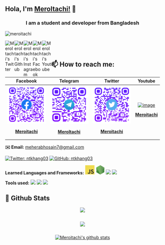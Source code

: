 ## Hola, I'm [MeroItachi!](https://www.facebook.com/meroitachi98) 👋
<h3 align="center">I am a student and developer from Bangladesh</h3>

<p align="left"> <img src="https://komarev.com/ghpvc/?username=meroitachi&label=Views&color=blue&style=plastic" alt="meroitachi" /> </p>

<a href="https://twitter.com/meroitachi">
  <img align="left" alt="MeroItachi's Twitter" width="30px" src="https://cdn.jsdelivr.net/npm/simple-icons@v3/icons/twitter.svg"/>
</a>
<a href="https://github.com/meroitachi">
  <img align="left" alt="MeroItachi's Github" width="30px" src="https://cdn.jsdelivr.net/npm/simple-icons@v3/icons/github.svg" />
</a>
<a href="https://instagram.com/meroitachi">
  <img align="left" alt="MeroItachi's Instagram" width="30px" src="https://cdn.jsdelivr.net/npm/simple-icons@v3/icons/instagram.svg" />
</a>
<a href="https://www.facebook.com/meroitachi98">
  <img align="left" alt="MeroItachi's Facebook" width="30px" src="https://cdn.jsdelivr.net/npm/simple-icons@v3/icons/facebook.svg" />
</a>
<a href="https://www.youtube.com/meroitachi">
  <img align="left" alt="MeroItachi's Youtube" width="30px" src="https://cdn.jsdelivr.net/npm/simple-icons@v3/icons/youtube.svg" />
</a>

<br/>
<br/>

## 📫 How to reach me:

| Facebook | Telegram | Twitter | Youtube | 
| :---: | :---: | :---: | :---: |
| [![image](https://raw.githubusercontent.com/meroitachi/meroitachi/pf/sources/qr-fb.svg)](https://www.facebook.com/100057718477678/) <p><b><a href="https://www.facebook.com/100057718477678/">Meroitachi</a><b></p> | [![image](https://raw.githubusercontent.com/meroitachi/meroitachi/pf/sources/qr-tele.svg)](https://t.me/meroitachi98) <p><b><a href="https://t.me/meroitachi98">MeroItachi</a><b></p> | [![image](https://raw.githubusercontent.com/meroitachi/meroitachi/pf/sources/qr-tw.svg)](https://twitter.com/meroitachi) <p><b><a href="https://twitter.com/meroitachi">Meroitachi</a><b></p> | [![image](https://raw.githubusercontent.com/meroitahci/meroitachi/pf/sources/qr-ytb.svg)](https://www.youtube.com/c/meroitachi) <p><b><a href="https://www.youtube.com/c/meroitachi">Meroitachi</a><b></p>  |
<!-- email -->
**✉️ Email:** meherabhosain7@gmail.com

[![Twitter: ntkhang03](https://img.shields.io/twitter/follow/meroitachi?style=social)](https://twitter.com/meroitaci)
[![GitHub: ntkhang03](https://img.shields.io/github/followers/meroitachi?label=follow&style=social)](https://github.com/meroitachi)

<!-- ngôn ngữ đã học -->
**Learned Languages and Frameworks:**
<code><img height="30" src="https://raw.githubusercontent.com/github/explore/80688e429a7d4ef2fca1e82350fe8e3517d3494d/topics/javascript/javascript.png" style="background: #000;"></code>
<code><img height="30" src="https://raw.githubusercontent.com/github/explore/80688e429a7d4ef2fca1e82350fe8e3517d3494d/topics/nodejs/nodejs.png"></code>
<code><img height="30" src="https://cdn.jsdelivr.net/gh/devicons/devicon/icons/html5/html5-original.svg"></code>
<code><img height="30" src="https://cdn.jsdelivr.net/gh/devicons/devicon/icons/bootstrap/bootstrap-original-wordmark.svg"></code>

**Tools used:**
<code><img height="30" src="https://cdn.jsdelivr.net/gh/devicons/devicon/icons/git/git-original.svg"></code>
<code><img height="30" src="https://cdn.jsdelivr.net/gh/devicons/devicon/icons/npm/npm-original-wordmark.svg"></code>
<code><img height="30" src="https://cdn.jsdelivr.net/gh/devicons/devicon/icons/vscode/vscode-original-wordmark.svg"></code>

## 📶 Github Stats
<p align="center">
  <img src="https://github-profile-trophy.vercel.app/?username=meroitachi">
  <br>
  <br>
  
  <a href="https://github.com/meroitachi">
    <img align="center" src="https://github-readme-stats.vercel.app/api/top-langs/?username=meroitachi&theme=blue-green" style="margin-top: 10px;"/>
  </a>
  <br>
  <br>
  
  <a href="https://github.com/meroitachi">
    <img align="center" src="https://github-readme-stats.vercel.app/api?username=meroitachi&show_icons=true&theme=github_dark&line_height=27" alt="Meroitachi's github stats" style="margin-top: 10px;"/>
  </a>
  <br>
  <br>
</p>
